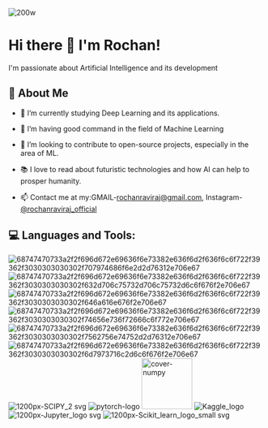 ![200w](https://user-images.githubusercontent.com/85439772/187127806-33843783-3225-4109-b6bb-f83979352236.gif)


# Hi there 👋 I'm Rochan!

I'm passionate about Artificial Intelligence and its development

## 🙋 About Me 

- 🔭 I’m currently studying Deep Learning and its applications.

- 🌱 I’m having good command in the field of Machine Learning

- 👯 I’m looking to contribute to open-source projects, especially in the area of ML.

- 📚 I love to read about futuristic technologies and how AI can help to prosper humanity.

- 📫 Contact me at my:GMAIL-[rochanraviraj@gmail.com](https://mail.google.com/mail/u/0/?tab=rm&ogbl#inbox), Instagram-[@rochanraviraj_official](https://www.instagram.com/rochanraviraj_official/)

## 💻 Languages and Tools:

![68747470733a2f2f696d672e69636f6e73382e636f6d2f636f6c6f722f39362f3030303030302f707974686f6e2d2d76312e706e67](https://user-images.githubusercontent.com/85439772/187150850-952fb2e2-700e-454d-845d-cdd65a3916f8.png)
![68747470733a2f2f696d672e69636f6e73382e636f6d2f636f6c6f722f39362f3030303030302f632d706c75732d706c75732d6c6f676f2e706e67](https://user-images.githubusercontent.com/85439772/187150920-456ace37-3b8b-4b55-8a7b-bfbee09e9d17.png)
![68747470733a2f2f696d672e69636f6e73382e636f6d2f636f6c6f722f39362f3030303030302f646a616e676f2e706e67](https://user-images.githubusercontent.com/85439772/187150993-bf1001f0-db42-4565-9daa-f73fd159a2d3.png)
![68747470733a2f2f696d672e69636f6e73382e636f6d2f636f6c6f722f39362f3030303030302f74656e736f72666c6f772e706e67](https://user-images.githubusercontent.com/85439772/187151035-9358edf4-d175-42e0-b5a1-4b5f03583724.png)
![68747470733a2f2f696d672e69636f6e73382e636f6d2f636f6c6f722f39362f3030303030302f7562756e74752d2d76312e706e67](https://user-images.githubusercontent.com/85439772/187151175-62004e11-a5e0-4514-8b93-b0867915ae2d.png)
![68747470733a2f2f696d672e69636f6e73382e636f6d2f636f6c6f722f39362f3030303030302f6d7973716c2d6c6f676f2e706e67](https://user-images.githubusercontent.com/85439772/187151201-4dcfa6b6-e136-46ee-8758-6dbed0ce92a7.png)
![1200px-SCIPY_2 svg](https://user-images.githubusercontent.com/85439772/187177977-7d5ccf2d-973a-468a-b4ce-b9544d634444.png)
![pytorch-logo](https://user-images.githubusercontent.com/85439772/187179328-467b2e1d-3a0b-46b4-a91c-eb8acc9c3f52.png)
<img width="100" alt="cover-numpy" src="https://user-images.githubusercontent.com/85439772/187180412-da01e198-8a29-4efd-a384-4a2e6e24c160.png">
![Kaggle_logo](https://user-images.githubusercontent.com/85439772/187181550-d3aec424-ce4a-49c4-934f-2630a889fbc6.png)
![1200px-Jupyter_logo svg](https://user-images.githubusercontent.com/85439772/187181916-d85c957b-db65-4897-a7a1-8fe9a34ec32b.png)
![1200px-Scikit_learn_logo_small svg](https://user-images.githubusercontent.com/85439772/187182126-1db6c909-5f94-49a3-b2e3-a81d23bbfeb5.png)














